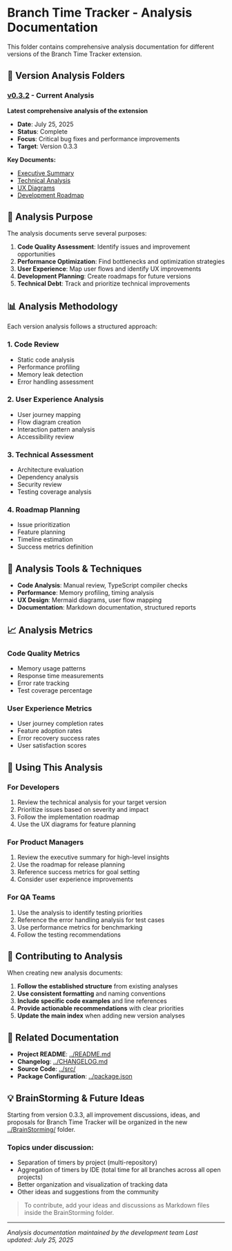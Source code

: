 # Branch Time Tracker - Analysis Documentation

This folder contains comprehensive analysis documentation for different versions of the Branch Time Tracker extension.

## 📁 Version Analysis Folders

### [v0.3.2](./v0.3.2/) - Current Analysis

**Latest comprehensive analysis of the extension**

- **Date**: July 25, 2025
- **Status**: Complete
- **Focus**: Critical bug fixes and performance improvements
- **Target**: Version 0.3.3

**Key Documents:**

- [Executive Summary](./v0.3.2/REVIEW_SUMMARY.md)
- [Technical Analysis](./v0.3.2/CODE_ANALYSIS.md)
- [UX Diagrams](./v0.3.2/UX_DIAGRAM.md)
- [Development Roadmap](./v0.3.2/VERSION_0.3.3_ROADMAP.md)

## 🎯 Analysis Purpose

The analysis documents serve several purposes:

1. **Code Quality Assessment**: Identify issues and improvement opportunities
2. **Performance Optimization**: Find bottlenecks and optimization strategies
3. **User Experience**: Map user flows and identify UX improvements
4. **Development Planning**: Create roadmaps for future versions
5. **Technical Debt**: Track and prioritize technical improvements

## 📊 Analysis Methodology

Each version analysis follows a structured approach:

### 1. Code Review

- Static code analysis
- Performance profiling
- Memory leak detection
- Error handling assessment

### 2. User Experience Analysis

- User journey mapping
- Flow diagram creation
- Interaction pattern analysis
- Accessibility review

### 3. Technical Assessment

- Architecture evaluation
- Dependency analysis
- Security review
- Testing coverage analysis

### 4. Roadmap Planning

- Issue prioritization
- Feature planning
- Timeline estimation
- Success metrics definition

## 🔧 Analysis Tools & Techniques

- **Code Analysis**: Manual review, TypeScript compiler checks
- **Performance**: Memory profiling, timing analysis
- **UX Design**: Mermaid diagrams, user flow mapping
- **Documentation**: Markdown documentation, structured reports

## 📈 Analysis Metrics

### Code Quality Metrics

- Memory usage patterns
- Response time measurements
- Error rate tracking
- Test coverage percentage

### User Experience Metrics

- User journey completion rates
- Feature adoption rates
- Error recovery success rates
- User satisfaction scores

## 🚀 Using This Analysis

### For Developers

1. Review the technical analysis for your target version
2. Prioritize issues based on severity and impact
3. Follow the implementation roadmap
4. Use the UX diagrams for feature planning

### For Product Managers

1. Review the executive summary for high-level insights
2. Use the roadmap for release planning
3. Reference success metrics for goal setting
4. Consider user experience improvements

### For QA Teams

1. Use the analysis to identify testing priorities
2. Reference the error handling analysis for test cases
3. Use performance metrics for benchmarking
4. Follow the testing recommendations

## 📝 Contributing to Analysis

When creating new analysis documents:

1. **Follow the established structure** from existing analyses
2. **Use consistent formatting** and naming conventions
3. **Include specific code examples** and line references
4. **Provide actionable recommendations** with clear priorities
5. **Update the main index** when adding new version analyses

## 🔗 Related Documentation

- **Project README**: [../README.md](../README.md)
- **Changelog**: [../CHANGELOG.md](../CHANGELOG.md)
- **Source Code**: [../src/](../src/)
- **Package Configuration**: [../package.json](../package.json)

## 💡 BrainStorming & Future Ideas

Starting from version 0.3.3, all improvement discussions, ideas, and proposals for Branch Time Tracker will be organized in the new [../BrainStorming/](../BrainStorming/) folder.

### Topics under discussion:
- Separation of timers by project (multi-repository)
- Aggregation of timers by IDE (total time for all branches across all open projects)
- Better organization and visualization of tracking data
- Other ideas and suggestions from the community

> To contribute, add your ideas and discussions as Markdown files inside the BrainStorming folder.

---

_Analysis documentation maintained by the development team_
_Last updated: July 25, 2025_
